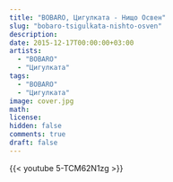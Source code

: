 ```yaml
---
title: "BOBARO, Цигулката - Нищо Освен" 
slug: "bobaro-tsigulkata-nishto-osven"
description: 
date: 2015-12-17T00:00:00+03:00
artists:
  - "BOBARO"
  - "Цигулката"
tags:
  - "BOBARO"
  - "Цигулката"
image: cover.jpg
math: 
license: 
hidden: false
comments: true
draft: false
---
```


{{< youtube 5-TCM62N1zg >}}
